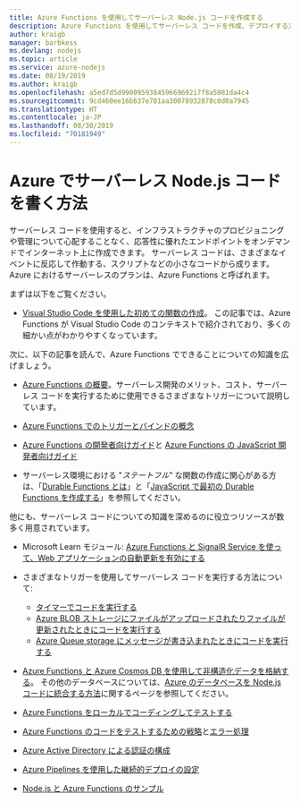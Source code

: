 ```yaml
---
title: Azure Functions を使用してサーバーレス Node.js コードを作成する
description: Azure Functions を使用してサーバーレス コードを作成、デプロイする方法についてのガイダンス。
author: kraigb
manager: barbkess
ms.devlang: nodejs
ms.topic: article
ms.service: azure-nodejs
ms.date: 08/19/2019
ms.author: kraigb
ms.openlocfilehash: a5ed7d5d99009593845966969217f8a5081da4c4
ms.sourcegitcommit: 9cd460ee16b637e701aa30078932878c0d0a7945
ms.translationtype: HT
ms.contentlocale: ja-JP
ms.lasthandoff: 08/30/2019
ms.locfileid: "70181949"
---
```

# <a name="how-to-write-serverless-nodejs-code-on-azure"></a>Azure でサーバーレス Node.js コードを書く方法

サーバーレス コードを使用すると、インフラストラクチャのプロビジョニングや管理について心配することなく、応答性に優れたエンドポイントをオンデマンドでインターネット上に作成できます。 サーバーレス コードは、さまざまなイベントに反応して作動する、スクリプトなどの小さなコードから成ります。 Azure におけるサーバーレスのプランは、Azure Functions と呼ばれます。

まずは以下をご覧ください。

- [Visual Studio Code を使用した初めての関数の作成](/azure/azure-functions/functions-create-first-function-vs-code)。 この記事では、Azure Functions が Visual Studio Code のコンテキストで紹介されており、多くの細かい点がわかりやすくなっています。

次に、以下の記事を読んで、Azure Functions でできることについての知識を広げましょう。

- [Azure Functions の概要](/azure/azure-functions/functions-overview)。サーバーレス開発のメリット、コスト、サーバーレス コードを実行するために使用できるさまざまなトリガーについて説明しています。

- [Azure Functions でのトリガーとバインドの概念](/azure/azure-functions/functions-triggers-bindings)

- [Azure Functions の開発者向けガイド](/azure/azure-functions/functions-reference)と [Azure Functions の JavaScript 開発者向けガイド](/azure/azure-functions/functions-reference-node)

- サーバーレス環境における "*ステートフル*" な関数の作成に関心がある方は、「[Durable Functions とは](/azure/azure-functions/durable/durable-functions-overview)」と「[JavaScript で最初の Durable Functions を作成する](/azure/azure-functions/durable/quickstart-js-vscode)」を参照してください。

他にも、サーバーレス コードについての知識を深めるのに役立つリソースが数多く用意されています。

- Microsoft Learn モジュール: [Azure Functions と SignalR Service を使って、Web アプリケーションの自動更新を有効にする](https://docs.microsoft.com/learn/modules/automatic-update-of-a-webapp-using-azure-functions-and-signalr/)

- さまざまなトリガーを使用してサーバーレス コードを実行する方法について:

  - [タイマーでコードを実行する](/azure/azure-functions/functions-create-scheduled-function)
  - [Azure BLOB ストレージにファイルがアップロードされたりファイルが更新されたときにコードを実行する](/azure/storage/blobs/storage-upload-process-images?tabs=nodejsv10)
  - [Azure Queue storage にメッセージが書き込まれたときにコードを実行する](/azure/azure-functions/functions-create-storage-queue-triggered-function)

- [Azure Functions と Azure Cosmos DB を使用して非構造化データを格納する](/azure/azure-functions/functions-integrate-store-unstructured-data-cosmosdb.md?tabs=javascript)。 その他のデータベースについては、[Azure のデータベースを Node.js コードに統合する方法](node-howto-integrate-databases.md)に関するページを参照してください。

- [Azure Functions をローカルでコーディングしてテストする](/azure/azure-functions/functions-develop-local)

- [Azure Functions のコードをテストするための戦略](/azure/azure-functions/functions-test-a-function)と[エラー処理](/azure/azure-functions/functions-bindings-error-pages)

- [Azure Active Directory による認証の構成](/azure/app-service/configure-authentication-provider-aad.md?toc=%2fazure%2fazure-functions%2ftoc.json)

- [Azure Pipelines を使用した継続的デプロイの設定](/azure/azure-functions/functions-how-to-azure-devops)

- [Node.js と Azure Functions のサンプル](/samples/browse/?languages=javascript%2Cnodejs&products=azure-functions)
